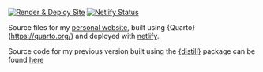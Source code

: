 <!-- badges: start -->

[![Render & Deploy
Site](https://github.com/jhelvy/jhelvy_quarto/actions/workflows/main.yml/badge.svg?branch=main)](https://github.com/jhelvy/jhelvy_quarto/actions/workflows/main.yml)
[![Netlify
Status](https://api.netlify.com/api/v1/badges/e0340c5d-1307-44e4-bbeb-f1cf230d8fdc/deploy-status)](https://app.netlify.com/sites/jhelvy/deploys)
<!-- badges: end -->

Source files for my [personal website](https://jhelvy.com/), built using {Quarto}(https://quarto.org/) and deployed
with [netlify](https://www.netlify.com/).

Source code for my previous version built using the [{distill}](https://rstudio.github.io/distill/) package can be found [here](https://github.com/jhelvy/jhelvy_distill)
